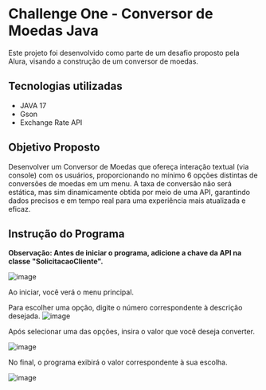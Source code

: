 # Challenge One - Conversor de Moedas Java

Este projeto foi desenvolvido como parte de um desafio proposto pela Alura, visando a construção de um conversor de moedas.

## Tecnologias utilizadas
- JAVA 17 
- Gson
- Exchange Rate API

## Objetivo Proposto

 Desenvolver um Conversor de Moedas que ofereça interação textual (via console) com os usuários, proporcionando no mínimo 6 opções distintas de conversões de moedas em um menu. 
 A taxa de conversão não será estática, mas sim dinamicamente obtida por meio de uma API, garantindo dados precisos e em tempo real para uma experiência mais atualizada e eficaz.


## Instrução do Programa

**Observação: Antes de iniciar o programa, adicione a chave da API na classe "SolicitacaoCliente".**

![image](https://github.com/user-attachments/assets/4bbb6792-0e8b-4799-b775-901a00a8ee97)

Ao iniciar, você verá o menu principal.

Para escolher uma opção, digite o número correspondente à descrição desejada.
![image](https://github.com/user-attachments/assets/274e0a2b-32dc-4195-870e-2a8f83f889e5)

Após selecionar uma das opções, insira o valor que você deseja converter.

![image](https://github.com/user-attachments/assets/7b906b61-24dc-4008-80e2-d8888335e7fd)

No final, o programa exibirá o valor correspondente à sua escolha.

![image](https://github.com/user-attachments/assets/ab02d0ae-7868-4091-8c43-78bb09981824)
